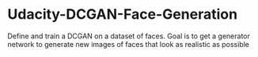 # Udacity-DCGAN-Face-Generation
Define and train a DCGAN on a dataset of faces. Goal is to get a generator network to generate new images of faces that look as realistic as possible
